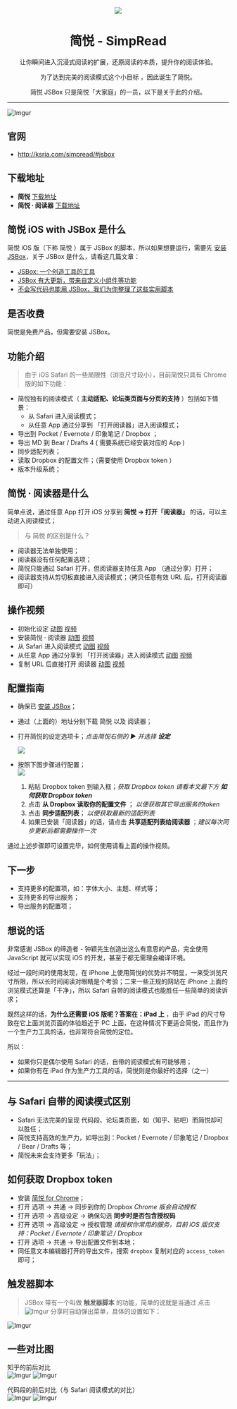 <p align="center"><img src="http://sr.ksria.cn/logo%20bigger.png" /></p>
<h1 align="center">简悦 - SimpRead</h1>
<p align="center">让你瞬间进入沉浸式阅读的扩展，还原阅读的本质，提升你的阅读体验。</p>
<p align="center">为了达到完美的阅读模式这个小目标 ，因此诞生了简悦。</p>
<p align="center">简悦 JSBox 只是简悦「大家庭」的一员，以下是关于此的介绍。</p>

***

![Imgur](http://sr.ksria.cn/cover@jsbox.png)

## 官网

- <http://ksria.com/simpread/#jsbox>

## 下载地址

- **简悦** [下载地址](https://xteko.com/redir?url=http://sr.ksria.cn/jsbox/simpread-1.0.1.box?20180531200&name=%E7%AE%80%E6%82%A6) 
- **简悦 · 阅读器** [下载地址](https://xteko.com/redir?url=http://sr.ksria.cn/jsbox/simpread-reader-1.0.1.box?20180531200&name=%E7%AE%80%E6%82%A6%20%C2%B7%20%E9%98%85%E8%AF%BB%E5%99%A8)

## 简悦 iOS with JSBox 是什么

简悦 iOS 版（下称 简悦 ）属于 JSBox 的脚本，所以如果想要运行，需要先 [安装 JSBox](https://itunes.apple.com/cn/app/jsbox-%E5%88%9B%E9%80%A0%E4%BD%A0%E8%87%AA%E5%B7%B1%E7%9A%84%E5%B7%A5%E5%85%B7/id1312014438?mt=8)，关于 JSBox 是什么，请看这几篇文章：

- [JSBox: 一个创造工具的工具](https://sspai.com/post/42361)
- [JSBox 有大更新，带来自定义小组件等功能](https://sspai.com/post/43935)
- [不会写代码也能用 JSBox，我们为你整理了这些实用脚本](https://sspai.com/post/42962)

## 是否收费

简悦是免费产品，但需要安装 JSBox。

## 功能介绍

> 由于 iOS Safari 的一些局限性（浏览尺寸较小），目前简悦只具有 Chrome 版的如下功能：

- 简悦独有的阅读模式（ **主动适配、论坛类页面与分页的支持** ）包括如下情景：
  - 从 Safari 进入阅读模式；
  - 从任意 App 通过分享到 「打开阅读器」进入阅读模式；
- 导出到 Pocket / Evernote / 印象笔记 / Dropbox ；
- 导出 MD 到 Bear / Drafts 4 ( 需要系统已经安装对应的 App )
- 同步适配列表；
- 读取 Dropbox 的配置文件；（需要使用 Dropbox token ）
- 版本升级系统；

## 简悦 · 阅读器是什么

简单点说，通过任意 App 打开 iOS 分享到 **简悦 → 打开「阅读器」** 的话，可以主动进入阅读模式；

> 与 简悦 的区别是什么？

- 阅读器无法单独使用；
- 阅读器没有任何配置选项；
- 简悦只能通过 Safari 打开，但阅读器支持任意 App （通过分享）打开；
- 阅读器支持从剪切板直接进入阅读模式；（拷贝任意有效 URL 后，打开阅读器即可）

## 操作视频

- 初始化设定 [动图](https://i.imgur.com/oTD6Q7F.gif) [视频](http://sr.ksria.cn/setting@jsbox.mov)
- 安装简悦 · 阅读器 [动图](https://i.imgur.com/2qRdMJZ.gif) [视频](http://sr.ksria.cn/reader@jsbox.mov)
- 从 Safari 进入阅读模式 [动图](https://i.imgur.com/6xsd4dZ.gif) [视频](http://sr.ksria.cn/share%20to%20safari@jsbox.mov)
- 从任意 App 通过分享到 「打开阅读器」进入阅读模式 [动图](https://i.imgur.com/rShmzQu.gif) [视频](http://sr.ksria.cn/share%20to%20reader@jsbox.mov)
- 复制 URL 后直接打开 阅读器 [动图](https://i.imgur.com/qRKLCr0.gif) [视频](http://sr.ksria.cn/clipboard%20to%20reader@jsbox.mov)

## 配置指南

- 确保已 [安装 JSBox](https://itunes.apple.com/cn/app/jsbox-%E5%88%9B%E9%80%A0%E4%BD%A0%E8%87%AA%E5%B7%B1%E7%9A%84%E5%B7%A5%E5%85%B7/id1312014438?mt=8)；

- 通过（上面的）地址分别下载 简悦 以及 阅读器；

- 打开简悦的设定选项卡；_点击简悦右侧的 ▶ 并选择 **设定**_  

  ![](https://i.imgur.com/EsyO9lDl.png)

- 按照下图步骤进行配置；  
  ![](https://i.imgur.com/INY5Gj6l.png)

  1. 粘贴 Dropbox token 到输入框；_获取 Dropbox token 请看本文最下方 **如何获取 Dropbox token**_
  2. 点击 **从 Dropbox 读取你的配置文件** ； _以便获取其它导出服务的token_
  3. 点击 **同步适配列表**； _以便获取最新的适配列表_
  4. 如果已安装「阅读器」的话，请点击 **共享适配列表给阅读器** ；_建议每次同步更新后都需要操作一次_

通过上述步骤即可设置完毕，如何使用请看上面的操作视频。

## 下一步

- 支持更多的配置项，如：字体大小、主题、样式等；
- 支持更多的导出服务；
- 导出服务的配置项；

## 想说的话

非常感谢 JSBox 的缔造者 - 钟颖先生创造出这么有意思的产品，完全使用 JavaScript 就可以实现 iOS 的开发，甚至于都无需理会编译环境。

经过一段时间的使用发现，在 iPhone 上使用简悦的优势并不明显，一来受浏览尺寸所限，所以长时间阅读对眼睛是个考验；二来一些正规的网站在 iPhone 上面的浏览模式还算是「干净」，所以 Safari 自带的阅读模式也能胜任一些简单的阅读诉求；

既然这样的话，**为什么还需要 iOS 版呢？答案在：iPad 上** ，由于 iPad 的尺寸导致在它上面浏览页面的体验趋近于 PC 上面，在这种情况下更适合简悦，而且作为一个生产力工具的话，也非常符合简悦的定位。

所以：

- 如果你只是偶尔使用 Safari 的话，自带的阅读模式有可能够用；
- 如果你有在 iPad 作为生产力工具的话，简悦则是你最好的选择（之一）

***

## 与 Safari 自带的阅读模式区别

- Safari 无法完美的呈现 代码段、论坛类页面，如（知乎、贴吧）而简悦却可以胜任；
- 简悦支持高效的生产力，如导出到：Pocket / Evernote / 印象笔记 / Dropbox / Bear / Drafts 等；
- 简悦未来会支持更多「玩法」；

## 如何获取 Dropbox token

- 安装 [简悦 for Chrome](http://ksria.com/simpread/#download)；
- 打开 选项 → 共通 → 同步到你的 Dropbox _Chrome 版会自动授权_
- 打开 选项 → 高级设定 → 确保勾选 **同步时是否包含授权码** 
- 打开 选项 → 高级设定 → 授权管理 _请授权你常用的服务，目前 iOS 版仅支持：Pocket / Evernote / 印象笔记 / Dropbox_
- 打开 选项 → 共通 → 导出配置文件到本地；
- 同任意文本编辑器打开的导出文件，搜索 `dropbox` 复制对应的 `access_token` 即可；

## 触发器脚本

> JSBox 带有一个叫做 **触发器脚本** 的功能，简单的说就是当通过 点击 ![Imgur](https://i.imgur.com/yeskA2tm.jpg) 分享时自动弹出菜单，具体的设置如下：

![Imgur](https://i.imgur.com/37vkidgh.png)

## 一些对比图
知乎的前后对比  
![Imgur](https://i.imgur.com/xvBuenKm.jpg) ![Imgur](https://i.imgur.com/bxLL8eJm.jpg)

代码段的前后对比（与 Safari 阅读模式的对比）  
![Imgur](https://i.imgur.com/4mYO0shm.png) ![Imgur](https://i.imgur.com/rWK2ejVm.png) 
